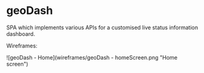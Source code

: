 # geoDash
SPA which implements various APIs for a customised live status information dashboard.

Wireframes:

![geoDash - Home](wireframes/geoDash - homeScreen.png "Home screen")
